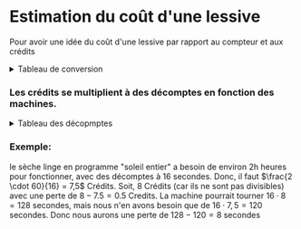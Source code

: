 # Estimation du coût d'une lessive

Pour avoir une idée du coût d'une lessive par rapport au compteur et aux crédits

<details>
    <summary>Tableau de conversion</summary>
    
| Crédits | Francs Suisses |
| ------- | -------------- |
|    1    |    0.5 CHF     |
|    90   |     45 CHF     |

</details>

### Les crédits se multiplient à des décomptes en fonction des machines. 

<details>
    <summary>Tableau des décopmptes</summary>
    
|  Machines   |  Décomptes  |
| ----------- | ----------- |
| Lave-linge  |    30 sec   |
| Sèche-linge |    16 sec   |

</details>



### Exemple: 

le sèche linge en programme "soleil entier" a besoin de environ 2h heures pour fonctionner, avec des décomptes à 16 secondes. Donc, il faut $\frac{2 \cdot 60}{16} = 7,5$ Crédits. Soit, 8 Crédits (car ils ne sont pas divisibles) avec une perte de $8 - 7.5 = 0.5$ Credits.
La machine pourrait tourner $16 \cdot 8 = 128$ secondes, mais nous n'en avons besoin que de $16 \cdot 7,5 = 120$ secondes.
Donc nous aurons une perte de $128 - 120 = 8$ secondes

